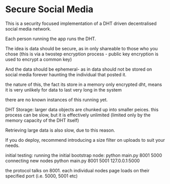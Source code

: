 # Secure Social Media

This is a security focused implementation of a DHT driven decentralised social media network. 

Each person running the app runs the DHT. 

The idea is data should be secure, as in only shareable to those who you chose (this is via a twostep encryption process - public key encryption is used to encrypt a common key)

And the data should be ephemeral- as in data should not be stored on social media forever haunting the individual that posted it. 

the nature of this, the fact its store in a memory only encrypted dht, means it is very unlikely for data to last very long in the system

there are no known instances of this running yet. 

DHT Storage:
larger data objects are chunked up into smaller peices. this process can be slow, but it is effectively unlimited (limited only by the memory capacity of the DHT itself)

Retrieving large data is also slow, due to this reason. 

If you do deploy, recommend introducing a size filter on uploads to suit your needs. 

initial testing: 
  running the initial bootstrap node: 
    python main.py 8001 5000
  connecting new nodes
   python main.py 8001 5001 127.0.0.1:5000 

the protocol talks on 8001. each individual nodes page loads on their specified port (i.e. 5000, 5001 etc)

